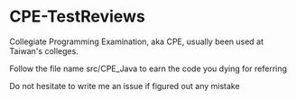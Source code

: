 # CPE-TestReviews
Collegiate Programming Examination, aka CPE, usually been used at Taiwan's colleges.

Follow the file name src/CPE_Java to earn the code you dying for referring

Do not hesitate to write me an issue if figured out any mistake
